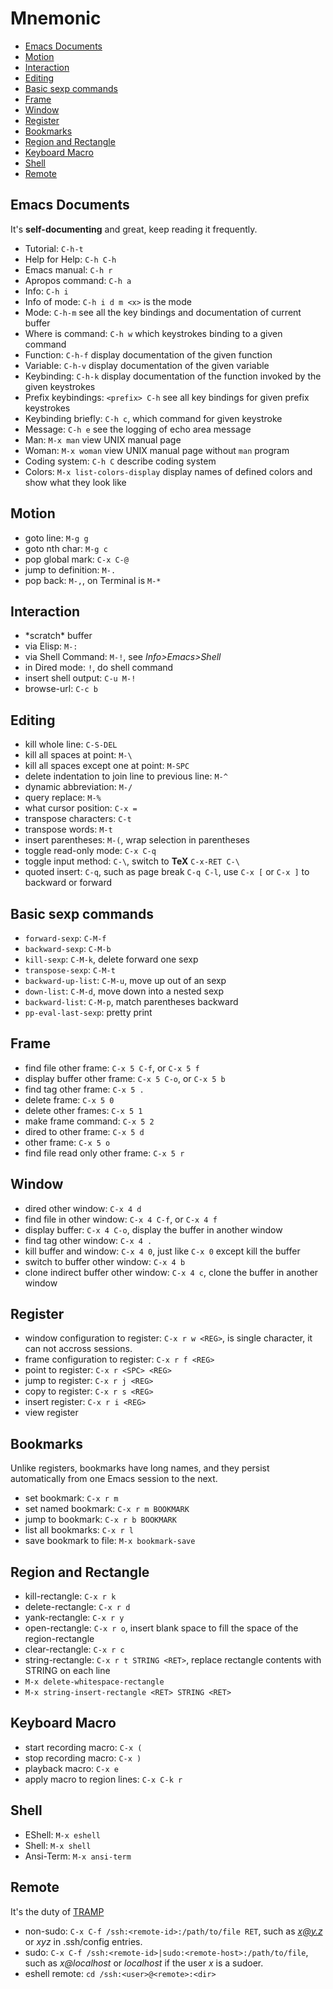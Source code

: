 # Mnemonic

* [Emacs Documents](#emacs-documents)
* [Motion](#motion)
* [Interaction](#interaction)
* [Editing](#editing)
* [Basic sexp commands](#basic-sexp-commands)
* [Frame](#frame)
* [Window](#window)
* [Register](#register)
* [Bookmarks](#bookmarks)
* [Region and Rectangle](#region-and-rectangle)
* [Keyboard Macro](#keyboard-macro)
* [Shell](#shell)
* [Remote](#remote)


## Emacs Documents
It's **self-documenting** and great, keep reading it frequently.

* Tutorial: ```C-h-t```
* Help for Help: ```C-h C-h```
* Emacs manual: ```C-h r```
* Apropos command: ```C-h a```
* Info: ```C-h i```
* Info of mode: ```C-h i d m <x>``` *<x>* is the mode
* Mode: ```C-h-m``` see all the key bindings and documentation of current buffer
* Where is command: ```C-h w``` which keystrokes binding to a given command
* Function: ```C-h-f``` display documentation of the given function
* Variable: ```C-h-v``` display documentation of the given variable
* Keybinding: ```C-h-k``` display documentation of the function invoked by the given keystrokes
* Prefix keybindings: ```<prefix> C-h``` see all key bindings for given prefix keystrokes
* Keybinding briefly: ```C-h c```, which command for given keystroke
* Message: ```C-h e``` see the logging of echo area message
* Man: ```M-x man``` view UNIX manual page
* Woman: ```M-x woman``` view UNIX manual page without ```man``` program
* Coding system: ```C-h C``` describe coding system
* Colors: ```M-x list-colors-display``` display names of defined colors and show what
they look like


## Motion
* goto line: ```M-g g```
* goto nth char: ```M-g c```
* pop global mark: ```C-x C-@```
* jump to definition: ```M-.```
* pop back: ```M-,```, on Terminal is ```M-*```

## Interaction
* \*scratch\* buffer
* via Elisp: ```M-:```
* via Shell Command: ```M-!```, see *Info>Emacs>Shell*
* in Dired mode: ```!```, do shell command
* insert shell output: ```C-u M-!```
* browse-url: ```C-c b```

## Editing
* kill whole line: ```C-S-DEL```
* kill all spaces at point: ```M-\```
* kill all spaces except one at point: ```M-SPC```
* delete indentation to join line to previous line: ```M-^```
* dynamic abbreviation: ```M-/```
* query replace: ```M-%```
* what cursor position: ```C-x =```
* transpose characters: ```C-t```
* transpose words: ```M-t```
* insert parentheses: ```M-(```, wrap selection in parentheses
* toggle read-only mode: ```C-x C-q```
* toggle input method: ```C-\```, switch to __TeX__ ```C-x-RET C-\```
* quoted insert: ```C-q```, such as page break ```C-q C-l```, use ```C-x [``` or ```C-x ]``` to backward or forward


## Basic sexp commands
* ```forward-sexp```: ```C-M-f```
* ```backward-sexp```: ```C-M-b```
* ```kill-sexp```: ```C-M-k```, delete forward one sexp
* ```transpose-sexp```: ```C-M-t```
* ```backward-up-list```: ```C-M-u```, move up out of an sexp
* ```down-list```: ```C-M-d```, move down into a nested sexp
* ```backward-list```: ```C-M-p```, match parentheses backward
* ```pp-eval-last-sexp```: pretty print


## Frame
* find file other frame: ```C-x 5 C-f```, or ```C-x 5 f```
* display buffer other frame: ```C-x 5 C-o```, or ```C-x 5 b```
* find tag other frame: ```C-x 5 .```
* delete frame: ```C-x 5 0```
* delete other frames: ```C-x 5 1```
* make frame command: ```C-x 5 2```
* dired to other frame: ```C-x 5 d```
* other frame: ```C-x 5 o```
* find file read only other frame: ```C-x 5 r```


## Window
* dired other window: ```C-x 4 d```
* find file in other window: ```C-x 4 C-f```, or ```C-x 4 f```
* display buffer: ```C-x 4 C-o```, display the buffer in another window
* find tag other window: ```C-x 4 .```
* kill buffer and window: ```C-x 4 0```, just like ```C-x 0``` except kill the buffer
* switch to buffer other window: ```C-x 4 b```
* clone indirect buffer other window: ```C-x 4 c```, clone the buffer in another window


## Register
* window configuration to register: ```C-x r w <REG>```, <REG> is single character, 
it can not accross sessions.
* frame configuration to register: ```C-x r f <REG>```
* point to register: ```C-x r <SPC> <REG>```
* jump to register: ```C-x r j <REG>```
* copy to register: ```C-x r s <REG>```
* insert register: ```C-x r i <REG>```
* view register


## Bookmarks
Unlike registers, bookmarks have long names, and they persist automatically from one Emacs session to the next.

* set bookmark: ```C-x r m```
* set named bookmark: ```C-x r m BOOKMARK```
* jump to bookmark: ```C-x r b BOOKMARK```
* list all bookmarks: ```C-x r l```
* save bookmark to file: ```M-x bookmark-save```


## Region and Rectangle
* kill-rectangle: ```C-x r k```
* delete-rectangle: ```C-x r d```
* yank-rectangle: ```C-x r y```
* open-rectangle: ```C-x r o```, insert blank space to fill the space of the region-rectangle
* clear-rectangle: ```C-x r c```
* string-rectangle: ```C-x r t STRING <RET>```, replace rectangle contents with STRING on each line
* ```M-x delete-whitespace-rectangle```
* ```M-x string-insert-rectangle <RET> STRING <RET>```

## Keyboard Macro
* start recording macro: ```C-x (```
* stop recording macro: ```C-x )```
* playback macro: ```C-x e```
* apply macro to region lines: ```C-x C-k r```


## Shell
* EShell: ```M-x eshell```
* Shell: ```M-x shell```
* Ansi-Term: ```M-x ansi-term```


## Remote
It's the duty of [TRAMP](https://www.gnu.org/software/tramp/)
* non-sudo: ```C-x C-f /ssh:<remote-id>:/path/to/file RET```, *<remote-id>* such as *x@y.z* or *xyz* in .ssh/config entries.
* sudo: ```C-x C-f /ssh:<remote-id>|sudo:<remote-host>:/path/to/file```, *<remote-host>*
such as *x@localhost* or *localhost* if the user *x* is a sudoer.
* eshell remote: ```cd /ssh:<user>@<remote>:<dir>```




